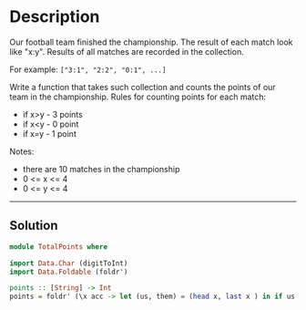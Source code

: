 # Description

Our football team finished the championship. The result of each match look like "x:y". Results of all matches are recorded in the collection.

For example: `["3:1", "2:2", "0:1", ...]`

Write a function that takes such collection and counts the points of our team in the championship. Rules for counting points for each match:

- if x>y - 3 points
- if x<y - 0 point
- if x=y - 1 point

Notes:

- there are 10 matches in the championship
- 0 <= x <= 4
- 0 <= y <= 4

---

## Solution

```hs
module TotalPoints where

import Data.Char (digitToInt)
import Data.Foldable (foldr')

points :: [String] -> Int
points = foldr' (\x acc -> let (us, them) = (head x, last x ) in if us > them then acc + 3 else if us < them then acc else acc + 1) 0
```
